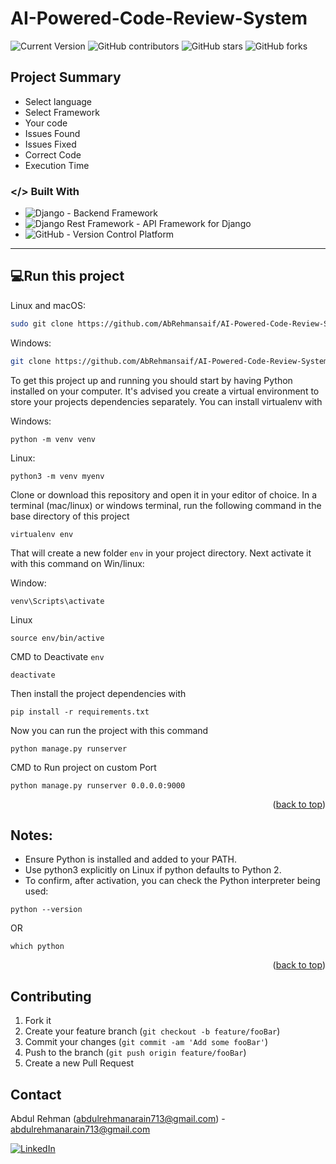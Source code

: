 # AI-Powered-Code-Review-System

![Current Version](https://img.shields.io/badge/version-v0.1-blue)
![GitHub contributors](https://img.shields.io/github/contributors/AbRehmansaif/README-Template)
![GitHub stars](https://img.shields.io/github/stars/AbRehmansaif/README-Template?style=social)
![GitHub forks](https://img.shields.io/github/forks/AbRehmansaif/README-Template?style=social)

## Project Summary
- Select language
- Select Framework
- Your code
- Issues Found
- Issues Fixed
- Correct Code
- Execution Time

### </> Built With

* ![Django][Django.com] - Backend Framework
* ![Django Rest Framework][DRF.com] - API Framework for Django
* ![GitHub][GitHub.com] - Version Control Platform


---
## 💻Run this project

Linux and macOS:

```bash
sudo git clone https://github.com/AbRehmansaif/AI-Powered-Code-Review-System.git
```

Windows:

```bash
git clone https://github.com/AbRehmansaif/AI-Powered-Code-Review-System.git
```

To get this project up and running you should start by having Python installed on your computer. It's advised you create a virtual environment to store your projects dependencies separately. You can install virtualenv with

Windows:
```
python -m venv venv
```
Linux:
```
python3 -m venv myenv
```

Clone or download this repository and open it in your editor of choice. In a terminal (mac/linux) or windows terminal, run the following command in the base directory of this project

```
virtualenv env
```

That will create a new folder `env` in your project directory. Next activate it with this command on Win/linux:

Window:
```
venv\Scripts\activate
```
Linux
```
source env/bin/active
```
CMD to Deactivate `env`
```
deactivate
```
Then install the project dependencies with

```
pip install -r requirements.txt
```

Now you can run the project with this command

```
python manage.py runserver
```
CMD to Run project on custom Port

```
python manage.py runserver 0.0.0.0:9000
```

<p align="right">(<a href="#readme-top">back to top</a>)</p>

## Notes:
- Ensure Python is installed and added to your PATH.
- Use python3 explicitly on Linux if python defaults to Python 2.
- To confirm, after activation, you can check the Python interpreter being used:
```
python --version
```

OR

```
which python
```

<p align="right">(<a href="#readme-top">back to top</a>)</p>

## Contributing

1. Fork it
2. Create your feature branch (`git checkout -b feature/fooBar`)
3. Commit your changes (`git commit -am 'Add some fooBar'`)
4. Push to the branch (`git push origin feature/fooBar`)
5. Create a new Pull Request

## Contact

Abdul Rehman (abdulrehmanarain713@gmail.com) - abdulrehmanarain713@gmail.com

[![LinkedIn](https://img.shields.io/badge/LinkedIn-Profile-blue?style=flat-square&logo=linkedin)](https://www.linkedin.com/in/abdul-rehman-ssuetian/)


<!-- MARKDOWN LINKS & IMAGES -->
[Django.com]: https://img.shields.io/badge/Django-092E20?style=for-the-badge&logo=django&logoColor=white
[DRF.com]: https://img.shields.io/badge/Django_Rest_Framework-092E20?style=for-the-badge&logo=django&logoColor=white
[GitHub.com]: https://img.shields.io/badge/GitHub-181717?style=for-the-badge&logo=github&logoColor=white
